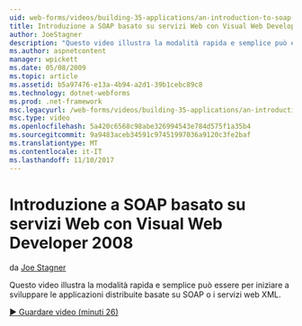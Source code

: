 ```yaml
---
uid: web-forms/videos/building-35-applications/an-introduction-to-soap-based-web-services-with-visual-web-developer-2008
title: Introduzione a SOAP basato su servizi Web con Visual Web Developer 2008 | Documenti Microsoft
author: JoeStagner
description: "Questo video illustra la modalità rapida e semplice può essere per iniziare a sviluppare le applicazioni distribuite basate su SOAP o i servizi web XML."
ms.author: aspnetcontent
manager: wpickett
ms.date: 05/08/2009
ms.topic: article
ms.assetid: b5a97476-e13a-4b94-a2d1-39b1cebc89c8
ms.technology: dotnet-webforms
ms.prod: .net-framework
msc.legacyurl: /web-forms/videos/building-35-applications/an-introduction-to-soap-based-web-services-with-visual-web-developer-2008
msc.type: video
ms.openlocfilehash: 5a420c6568c98abe326994543e784d575f1a35b4
ms.sourcegitcommit: 9a9483aceb34591c97451997036a9120c3fe2baf
ms.translationtype: MT
ms.contentlocale: it-IT
ms.lasthandoff: 11/10/2017
---
```

<a name="an-introduction-to-soap-based-web-services-with-visual-web-developer-2008"></a>Introduzione a SOAP basato su servizi Web con Visual Web Developer 2008
====================
da [Joe Stagner](https://github.com/JoeStagner)

Questo video illustra la modalità rapida e semplice può essere per iniziare a sviluppare le applicazioni distribuite basate su SOAP o i servizi web XML.

[&#9654; Guardare video (minuti 26)](https://channel9.msdn.com/Blogs/ASP-NET-Site-Videos/an-introduction-to-soap-based-web-services-with-visual-web-developer-2008)
